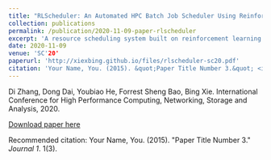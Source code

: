 ```yaml
---
title: "RLScheduler: An Automated HPC Batch Job Scheduler Using Reinforcement Learning"
collection: publications
permalink: /publication/2020-11-09-paper-rlscheduler
excerpt: 'A resource scheduling system built on reinforcement learning'
date: 2020-11-09
venue: 'SC'20'
paperurl: 'http://xiexbing.github.io/files/rlscheduler-sc20.pdf'
citation: 'Your Name, You. (2015). &quot;Paper Title Number 3.&quot; <i>Journal 1</i>. 1(3).'
---
```

Di Zhang, Dong Dai, Youbiao He, Forrest Sheng Bao, Bing Xie. 
International Conference for High Performance Computing, Networking, Storage and Analysis, 2020. 

[Download paper here](http://academicpages.github.io/files/rlscheduler-sc20.pdf)

Recommended citation: Your Name, You. (2015). "Paper Title Number 3." <i>Journal 1</i>. 1(3).
